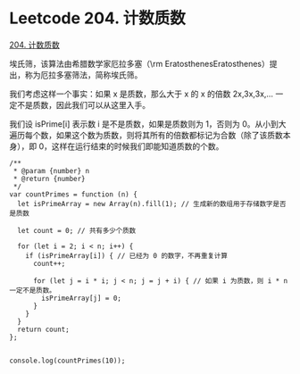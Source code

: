 # Leetcode 204. 计数质数

[204. 计数质数](https://leetcode-cn.com/problems/count-primes/)


埃氏筛，该算法由希腊数学家厄拉多塞（\rm EratosthenesEratosthenes）提出，称为厄拉多塞筛法，简称埃氏筛。

我们考虑这样一个事实：如果 x 是质数，那么大于 x 的 x 的倍数 2x,3x,3x,… 一定不是质数，因此我们可以从这里入手。

我们设 isPrime[i] 表示数 i 是不是质数，如果是质数则为 1，否则为 0。从小到大遍历每个数，如果这个数为质数，则将其所有的倍数都标记为合数（除了该质数本身），即 0，这样在运行结束的时候我们即能知道质数的个数。


```
/**
 * @param {number} n
 * @return {number}
 */
var countPrimes = function (n) {
  let isPrimeArray = new Array(n).fill(1); // 生成新的数组用于存储数字是否是质数

  let count = 0; // 共有多少个质数

  for (let i = 2; i < n; i++) {
    if (isPrimeArray[i]) { // 已经为 0 的数字，不再重复计算
      count++;

      for (let j = i * i; j < n; j = j + i) { // 如果 i 为质数，则 i * n 一定不是质数。
        isPrimeArray[j] = 0;
      }
    }
  }
  return count;
};


console.log(countPrimes(10));
```